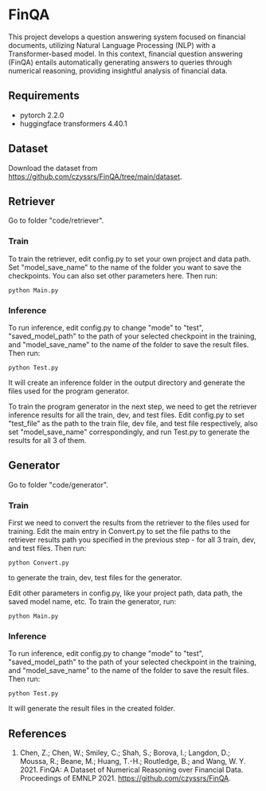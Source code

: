 # FinQA
This project develops a question answering system focused on financial documents, utilizing Natural Language Processing (NLP) with a Transformer-based model.
In this context, financial question answering (FinQA) entails automatically generating answers to queries through numerical reasoning, providing insightful analysis of financial data.

## Requirements

- pytorch 2.2.0
- huggingface transformers 4.40.1

## Dataset
Download the dataset from https://github.com/czyssrs/FinQA/tree/main/dataset.

## Retriever
Go to folder "code/retriever".

### Train
To train the retriever, edit config.py to set your own project and data path. Set "model_save_name" to the name of the folder you want to save the checkpoints. You can also set other parameters here. Then run:

```
python Main.py
```

### Inference
To run inference, edit config.py to change "mode" to "test", "saved_model_path" to the path of your selected checkpoint in the training, and "model_save_name" to the name of the folder to save the result files. Then run:

```
python Test.py
```

It will create an inference folder in the output directory and generate the files used for the program generator.

To train the program generator in the next step, we need to get the retriever inference results for all the train, dev, and test files. Edit config.py to set "test_file" as the path to the train file, dev file, and test file respectively, also set "model_save_name" correspondingly, and run Test.py to generate the results for all 3 of them.

## Generator
Go to folder "code/generator".

### Train
First we need to convert the results from the retriever to the files used for training. Edit the main entry in Convert.py to set the file paths to the retriever results path you specified in the previous step - for all 3 train, dev, and test files. Then run:

```
python Convert.py
```

to generate the train, dev, test files for the generator.

Edit other parameters in config.py, like your project path, data path, the saved model name, etc. To train the generator, run:

```
python Main.py
```

### Inference
To run inference, edit config.py to change "mode" to "test", "saved_model_path" to the path of your selected checkpoint in the training, and "model_save_name" to the name of the folder to save the result files. Then run:

```
python Test.py
```

It will generate the result files in the created folder.

## References
1. Chen, Z.; Chen, W.; Smiley, C.; Shah, S.; Borova, I.; Langdon, D.; Moussa, R.; Beane, M.; Huang, T.-H.; Routledge, B.; and Wang, W. Y. 2021. FinQA: A Dataset of Numerical Reasoning over Financial Data. Proceedings of EMNLP 2021. https://github.com/czyssrs/FinQA.
